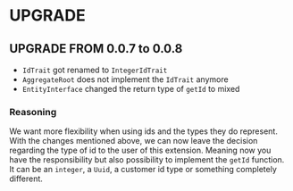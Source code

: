 # UPGRADE

## UPGRADE FROM 0.0.7 to 0.0.8

- `IdTrait` got renamed to `IntegerIdTrait`
- `AggregateRoot` does not implement the `IdTrait` anymore
- `EntityInterface` changed the return type of `getId` to mixed

### Reasoning

We want more flexibility when using ids and the types they do represent. With the changes mentioned above, we can now
leave the decision regarding the type of id to the user of this extension. Meaning now you have the responsibility but
also possibility to implement the `getId` function. It can be an `integer`, a `Uuid`, a customer id type or something 
completely different.
